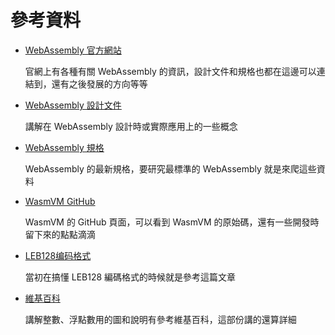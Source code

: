 # 參考資料

* [WebAssembly 官方網站](http://webassembly.org)

  官網上有各種有關 WebAssembly 的資訊，設計文件和規格也都在這邊可以連結到，還有之後發展的方向等等

* [WebAssembly 設計文件](http://webassembly.org/docs/high-level-goals/)

  講解在 WebAssembly 設計時或實際應用上的一些概念

* [WebAssembly 規格](https://webassembly.github.io/spec)

  WebAssembly 的最新規格，要研究最標準的 WebAssembly 就是來爬這些資料

* [WasmVM GitHub](https://github.com/LuisHsu/WasmVM)

  WasmVM 的 GitHub 頁面，可以看到 WasmVM 的原始碼，還有一些開發時留下來的點點滴滴

* [LEB128编码格式](http://gttiankai.github.io/2016/06/30/leb128编码格式/)

  當初在搞懂 LEB128 編碼格式的時候就是參考這篇文章

* [維基百科](https://zh.wikipedia.org/zh-tw)

  講解整數、浮點數用的圖和說明有參考維基百科，這部份講的還算詳細



